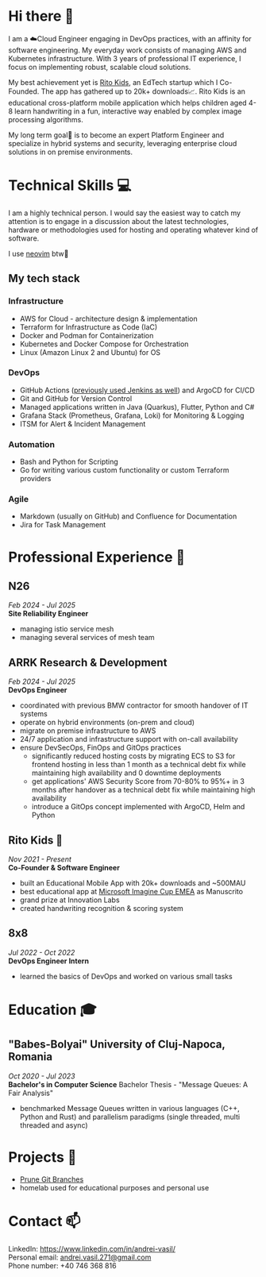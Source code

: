 # Hi there 👋
I am a ☁️Cloud Engineer engaging in DevOps practices, with an affinity for software engineering. My everyday work consists of managing AWS and Kubernetes infrastructure. With 3 years of professional IT experience, I focus on implementing robust, scalable cloud solutions.

My best achievement yet is [Rito Kids](https://www.ritokids.com/), an EdTech startup which I Co-Founded. The app has gathered up to 20k+ downloads📈. Rito Kids is an educational cross-platform mobile application which helps children aged 4-8 learn handwriting in a fun, interactive way enabled by complex image processing algorithms.

My long term goal🔭 is to become an expert Platform Engineer and specialize in hybrid systems and security, leveraging enterprise cloud solutions in on premise environments.

# Technical Skills 💻
I am a highly technical person. I would say the easiest way to catch my attention is to engage in a discussion about the latest technologies, hardware or methodologies used for hosting and operating whatever kind of software.

I use [neovim](https://neovim.io/) btw📖

## My tech stack
### Infrastructure
- AWS for Cloud - architecture design & implementation
- Terraform for Infrastructure as Code (IaC)
- Docker and Podman for Containerization
- Kubernetes and Docker Compose for Orchestration
- Linux (Amazon Linux 2 and Ubuntu) for OS
### DevOps
- GitHub Actions ([previously used Jenkins as well](#8x8)) and ArgoCD for CI/CD
- Git and GitHub for Version Control
- Managed applications written in Java (Quarkus), Flutter, Python and C#
- Grafana Stack (Prometheus, Grafana, Loki) for Monitoring & Logging
- ITSM for Alert & Incident Management
### Automation
- Bash and Python for Scripting
- Go for writing various custom functionality or custom Terraform providers
### Agile
- Markdown (usually on GitHub) and Confluence for Documentation
- Jira for Task Management

# Professional Experience 🔧

## N26
*Feb 2024 - Jul 2025* \
**Site Reliability Engineer**
- managing istio service mesh
- managing several services of mesh team

## ARRK Research & Development
*Feb 2024 - Jul 2025* \
**DevOps Engineer**
- coordinated with previous BMW contractor for smooth handover of IT systems
- operate on hybrid environments (on-prem and cloud)
- migrate on premise infrastructure to AWS
- 24/7 application and infrastructure support with on-call availability
- ensure DevSecOps, FinOps and GitOps practices
	- significantly reduced hosting costs by migrating ECS to S3 for frontend hosting in less than 1 month as a technical debt fix while maintaining high availability and 0 downtime deployments
	- get applications' AWS Security Score from 70-80% to 95%+ in 3 months after handover as a technical debt fix while maintaining high availability
	- introduce a GitOps concept implemented with ArgoCD, Helm and Python
## Rito Kids 🐧
*Nov 2021 - Present* \
**Co-Founder & Software Engineer**
- built an Educational Mobile App with 20k+ downloads and ~500MAU
- best educational app at [Microsoft Imagine Cup EMEA](https://techcommunity.microsoft.com/blog/studentdeveloperblog/meet-the-2022-imagine-cup-world-finalists/3242062) as Manuscrito
- grand prize at Innovation Labs
- created handwriting recognition & scoring system
## 8x8
*Jul 2022 - Oct 2022* \
**DevOps Engineer Intern**
- learned the basics of DevOps and worked on various small tasks
# Education 🎓
## "Babes-Bolyai" University of Cluj-Napoca, Romania
*Oct 2020 - Jul 2023* \
**Bachelor's in Computer Science**
Bachelor Thesis - "Message Queues: A Fair Analysis"
- benchmarked Message Queues written in various languages (C++, Python and Rust) and parallelism paradigms (single threaded, multi threaded and async)
# Projects 🔨
- [Prune Git Branches](https://github.com/Andrei-Vasil/prune-git-branches)
- homelab used for educational purposes and personal use
# Contact 📫
LinkedIn: https://www.linkedin.com/in/andrei-vasil/ \
Personal email: andrei.vasil.271@gmail.com \
Phone number: +40 746 368 816
